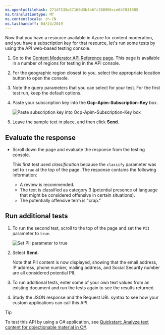 ```yaml
---
ms.openlocfilehash: 271d7535e37160d3b4b6fc760906cce64f83f005
ms.translationtype: MT
ms.contentlocale: zh-CN
ms.lasthandoff: 04/24/2019
---
```

Now that you have a resource available in Azure for content moderation, and you have a subscription key for that resource, let's run some tests by using the API web-based testing console.

1. Go to the [Content Moderator API Reference page](https://westus.dev.cognitive.microsoft.com/docs/services/57cf753a3f9b070c105bd2c1/operations/57cf753a3f9b070868a1f66f). This page is available in a number of regions for testing in the API console.
1. For the geographic region closest to you, select the appropriate location button to open the console.
1. Note the query parameters that you can select for your test. For the first test run, keep the default options.
1. Paste your subscription key into the **Ocp-Apim-Subscription-Key** box.

    ![Paste subscription key into Ocp-Apim-Subscription-Key box](../media/4-exercise-paste-key.png)

1. Leave the sample text in place, and then click **Send**.

## <a name="evaluate-the-response"></a>Evaluate the response

- Scroll down the page and evaluate the response from the testing console.

  This first test used _classification_ because the `classify` parameter was set to `true` at the top of the page. The response contains the following information:

  - A review is recommended.
  - The text is classified as category 3 (potential presence of language that might be considered offensive in certain situations).
  - The potentially offensive term is "crap."

## <a name="run-additional-tests"></a>Run additional tests

1. To run the second test, scroll to the top of the page and set the `PII` parameter to `true`.

   ![Set PII parameter to true](../media/4-exercise-set-pii.png)

1. Select **Send**.

   Note that PII content is now displayed, showing that the email address, IP address, phone number, mailing address, and Social Security number are all considered potential PII.

1. To run additional tests, enter some of your own text values from an existing document and run the tests again to see the results returned.

1. Study the JSON response and the Request URL syntax to see how your custom applications can call this API.

> [!TIP]
> To test this API by using a C# application, see [Quickstart: Analyze text content for objectionable material in C#](https://docs.microsoft.com/azure/cognitive-services/content-moderator/text-moderation-quickstart-dotnet).